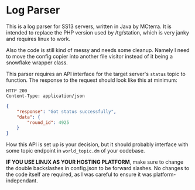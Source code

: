 # Log Parser
This is a log parser for SS13 servers, written in Java by MCterra. It is intended to replace the PHP version used by /tg/station, which is very janky and requires linux to work.

Also the code is still kind of messy and needs some cleanup. Namely I need to move the config copier into another file visitor instead of it being a snowflake wrapper class.

This parser requires an API interface for the target server's `status` topic to function. The response to the request should look like this at minimum:
```
HTTP 200
Content-Type: application/json
```
```json
{
	"response": "Got status successfully",
	"data": {
		"round_id": 4925
	}
}
```
How this API is set up is your decision, but it should probably interface with some topic endpoint in `world_topic.dm` of your codebase.

**IF YOU USE LINUX AS YOUR HOSTING PLATFORM**, make sure to change the double backslashes in config.json to be forward slashes. No changes to the code itself are required, as I was careful to ensure it was platform-independant.